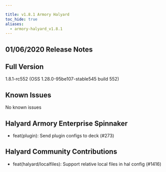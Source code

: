 ```yaml
---

title: v1.8.1 Armory Halyard
toc_hide: true
aliases:
  - armory-halyard_v1.8.1
---
```


## 01/06/2020 Release Notes

## Full Version
1.8.1-rc552 (OSS 1.28.0-95be107-stable545 build 552)

## Known Issues
No known issues

## Halyard Armory Enterprise Spinnaker
 - feat(plugin): Send plugin configs to deck (#273)

##  Halyard Community Contributions
 - feat(halyard/localfiles): Support relative local files in hal config (#1416)
